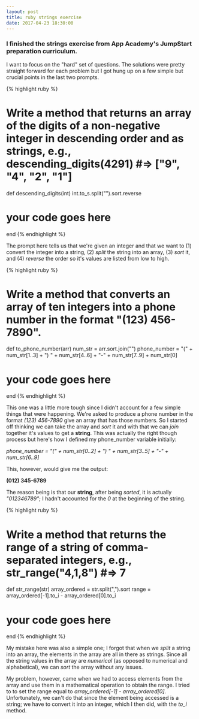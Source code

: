 ```yaml
---
layout: post
title: ruby strings exercise 
date: 2017-04-23 18:30:00
---
```


<h3>I finished the strings exercise from App Academy's JumpStart preparation curriculum.</h3>

<p>I want to focus on the "hard" set of questions. The solutions were pretty straight forward for each problem but I got hung up on a few simple but crucial points in the last two prompts.</p>

{% highlight ruby %}
# Write a method that returns an array of the digits of a non-negative integer in descending order and as strings, e.g., descending_digits(4291) #=> ["9", "4", "2", "1"]
def descending_digits(int)
  int.to_s.split("").sort.reverse
  # your code goes here
end
{% endhighlight %}

<p>The prompt here tells us that we're given an integer and that we want to (1) convert the integer into a string, (2) <i>split</i> the string into an array, (3) <i>sort</i> it, and (4) <i>reverse</i> the order so it's values are listed from low to high.</p>

{% highlight ruby %}
# Write a method that converts an array of ten integers into a phone number in the format "(123) 456-7890".
def to_phone_number(arr)
  num_str = arr.sort.join("")
  phone_number = "(" + num_str[1..3] + ") " + num_str[4..6] + "-" + num_str[7..9] + num_str[0]
  # your code goes here
end
{% endhighlight %}

<p>This one was a little more tough since I didn't account for a few simple things that were happening. We're asked to produce a phone number in the format <i>(123) 456-7890</i> give an array that has those numbers. So I started off thinking we can take the array and <i>sort</i> it and with that we can <i>join</i> together it's values to get a <strong>string</strong>. This was actually the right though process but here's how I defined my phone_number variable initially:</p>

<p><i>phone_number =  "(" + num_str[0..2] + ") " + num_str[3..5] + "-" + num_str[6..9]</i></p>

<p>This, however, would give me the output:</p>

<p><strong>(012) 345-6789</strong></p>

<p>The reason being is that our <strong>string</strong>, after being <i>sorted</i>, it is actually <i>"012346789"</i>; I hadn't accounted for the <i>0</i> at the beginning of the string.</p>


{% highlight ruby %}
# Write a method that returns the range of a string of comma-separated integers, e.g., str_range("4,1,8") #=> 7
def str_range(str)
  array_ordered = str.split(",").sort
  range = array_ordered[-1].to_i - array_ordered[0].to_i
  # your code goes here
end
{% endhighlight %}

<p>My mistake here was also a simple one; I forgot that when we <i>split</i> a string into an array, the elements in the array are all in there as strings. Since all the string values in the array are <i>numerical</i> (as opposed to numerical and alphabetical), we can <i>sort</i> the array without any issues.</p>

<p>My problem, however, came when we had to access elements from the array and use them in a mathematical operation to obtain the range. I tried to to set the range equal to <i>array_ordered[-1] - array_ordered[0]</i>. Unfortunately, we can't do that since the element being accessed is a string; we have to convert it into an integer, which I then did, with the <i>to_i</i> method.</p>
